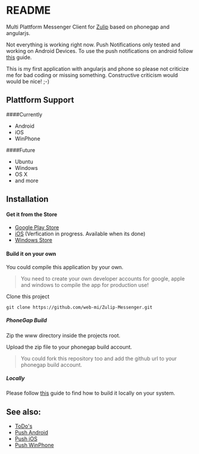README
======

Multi Plattform Messenger Client for [Zulip](https://zulip.org/) based on phonegap and angularjs.

Not everything is working right now. Push Notifications only tested and working on Android Devices. To use the push notifications on android follow [this](PUSH_ANDROID.MD) guide.

This is my first application with angularjs and phone so please not criticize me for bad coding or missing something. Constructive criticism would would be nice! ;-)

Plattform Support
----------------------------

####Currently
- Android 
- iOS 
- WinPhone

####Future
- Ubuntu
- Windows
- OS X
- and more

Installation
------------

#### Get it from the Store
- [Google Play Store](https://play.google.com/store/apps/details?id=com.webmi.zulip)
- [iOS](https://itunes.apple.com/de/genre/ios/id36?mt=8) (Verfication in progress. Available when its done)
- [Windows Store](https://www.microsoft.com/de-de/store/apps/zulip-messenger/9nblggh4r7tj)

#### Build it on your own

You could compile this application by your own.

><i class="icon-info"></i> You need to create your own developer accounts for google, apple and windows to compile the app for production use!

Clone this project
```
git clone https://github.com/web-mi/Zulip-Messenger.git
```

##### PhoneGap Build
Zip the www directory inside the projects root.

Upload the zip file to your phonegap build account.

><i class="icon-info"></i> You could fork this repository too and add the github url to your phonegap build account.

##### Locally
Please follow [this](http://phonegap.com/getstarted/) guide to find how to build it locally on your system.

See also:
-------------
- [ToDo's](TODOS.MD)
- [Push Android](PUSH_ANDROID.MD)
- [Push iOS](PUSH_IOS.MD)
- [Push WinPhone](PUSH_WINPHONE.MD)
